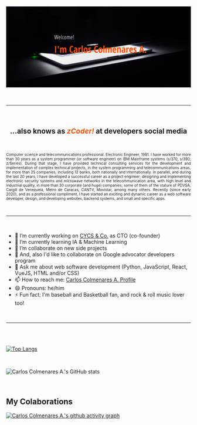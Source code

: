 ![zCoder Banner!](assets/img/miBanner.png)

<br>

---

<br>

### <div style="text-align:center"><h3>...also knows as<span style="color:#ff4c00"> _zCoder!_ </span>at developers social media</div>

<br>

<p style="text-align:justify; font-size:10px">
          Computer science and telecommunications professional. Electronic Engineer, 1981. I have worked for more than 30 years as a system programmer (or software engineer) on IBM Mainframe systems (s/370, s/390, z/Series). During that stage, I have provided technical consulting services for the development and implementation of complex technical projects, in the system programming and telecommunications areas, for more than 25 companies, including 12 banks, both nationally and internationally. In parallel, and during the last 20 years, I have developed a successful career as a project engineer; designing and implementing electronic security systems and microwave networks in the telecommunication area, with high level and industrial quality, in more than 30 corporate (and huge) companies; some of them of the stature of PDVSA, Cargill de Venezuela, Metro de Caracas, CANTV, Movistar, among many others. Recently (since early 2020), and as a professional compliment, I have started an exciting and dynamic career as a web software developer,  design, and developing websites, backend systems, and small and specific apps.
</p>

<br>

---

<br>

- 🔭 I’m currently working on [CYCS & Co.](https://cycs.netlify.app "CYCS Ingeniería e Instalaciones") as CTO (co-founder)
- 🌱 I’m currently learning IA & Machine Learning
- 👯 I’m collaborate on new side projects
- 👯 And, also I'd like to collaborate on Google advocator developers program
- 💬 Ask me about web software development (Python, JavaScript, React, VueJS, HTML and/or CSS)
- 📫 How to reach me: [Carlos Colmenares A. Profile](https://carlos-colmenares-a.netlify.app "https://carlos-colmenares-a.netlify.app")
- 😄 Pronouns: he/him
- ⚡ Fun fact: I'm baseball and Basketball fan, and rock & roll music lover too!

<br>

---

<br>
<br>

[![Top Langs](https://github-readme-stats.vercel.app/api/top-langs/?username=cycscarlos&&langs_count=8&theme=vue-dark)](https://github.com/cycscarlos/github-readme-stats)

<br>

![Carlos Colmenares A.'s GitHub stats](https://github-readme-stats.vercel.app/api?username=cycscarlos&show_icons=true&theme=vue-dark&hide=stars,prs)

<br>

## My Colaborations

[![Carlos Colmenares A.'s github activity graph](https://activity-graph.herokuapp.com/graph?username=cycscarlos&theme=react-dark)](https://github.com/cycscarlos/github-readme-activity-graph)

<br>
